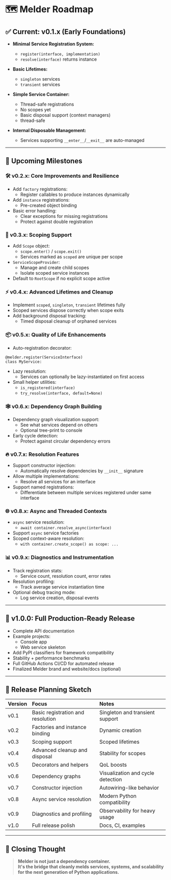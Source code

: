 # 🗺️ Melder Roadmap

## ✅ Current: v0.1.x (Early Foundations)

- **Minimal Service Registration System:**
  - `register(interface, implementation)`
  - `resolve(interface)` returns instance

- **Basic Lifetimes:**
  - `singleton` services
  - `transient` services

- **Simple Service Container:**
  - Thread-safe registrations
  - No scopes yet
  - Basic disposal support (context managers)
  - thread-safe

- **Internal Disposable Management:**
  - Services supporting `__enter__`/`__exit__` are auto-managed

---

## 🚧 Upcoming Milestones

### 🛠 v0.2.x: Core Improvements and Resilience

- Add `factory` registrations:
  - Register callables to produce instances dynamically
- Add `instance` registrations:
  - Pre-created object binding
- Basic error handling:
  - Clear exceptions for missing registrations
  - Protect against double registration

### 🧠 v0.3.x: Scoping Support

- Add `Scope` object:
  - `scope.enter()` / `scope.exit()`
  - Services marked as `scoped` are unique per scope
- `ServiceScopeProvider`:
  - Manage and create child scopes
  - Isolate scoped service instances
- Default to `RootScope` if no explicit scope active

### ⚡ v0.4.x: Advanced Lifetimes and Cleanup

- Implement `scoped`, `singleton`, `transient` lifetimes fully
- Scoped services dispose correctly when scope exits
- Add background disposal tracking:
  - Timed disposal cleanup of orphaned services

### 📦 v0.5.x: Quality of Life Enhancements

- Auto-registration decorator:

```bash>
@melder.register(ServiceInterface)
class MyService:
```

- Lazy resolution:
  - Services can optionally be lazy-instantiated on first access
- Small helper utilities:
  - `is_registered(interface)`
  - `try_resolve(interface, default=None)`

### 🕸️ v0.6.x: Dependency Graph Building

- Dependency graph visualization support:
  - See what services depend on others
  - Optional tree-print to console
- Early cycle detection:
  - Protect against circular dependency errors

### 🔥 v0.7.x: Resolution Features

- Support constructor injection:
  - Automatically resolve dependencies by `__init__` signature
- Allow multiple implementations:
  - Resolve all services for an interface
- Support named registrations:
  - Differentiate between multiple services registered under same interface

### 🌐 v0.8.x: Async and Threaded Contexts

- `async` service resolution:
  - `await container.resolve_async(interface)`
- Support `async` service factories
- Scoped context-aware resolution:
  - `with container.create_scope() as scope: ...`

### 📊 v0.9.x: Diagnostics and Instrumentation

- Track registration stats:
  - Service count, resolution count, error rates
- Resolution profiling:
  - Track average service instantiation time
- Optional debug tracing mode:
  - Log service creation, disposal events

---

## 🚀 v1.0.0: Full Production-Ready Release

- Complete API documentation
- Example projects:
  - Console app
  - Web service skeleton
- Add PyPI classifiers for framework compatibility
- Stability + performance benchmarks
- Full GitHub Actions CI/CD for automated release
- Finalized Melder brand and website/docs (optional)

---

## 📅 Release Planning Sketch

| Version | Focus | Notes |
|:---|:---|:---|
| v0.1 | Basic registration and resolution | Singleton and transient support |
| v0.2 | Factories and instance binding | Dynamic creation |
| v0.3 | Scoping support | Scoped lifetimes |
| v0.4 | Advanced cleanup and disposal | Stability for scopes |
| v0.5 | Decorators and helpers | QoL boosts |
| v0.6 | Dependency graphs | Visualization and cycle detection |
| v0.7 | Constructor injection | Autowiring-like behavior |
| v0.8 | Async service resolution | Modern Python compatibility |
| v0.9 | Diagnostics and profiling | Observability for heavy usage |
| v1.0 | Full release polish | Docs, CI, examples |

---

## 📣 Closing Thought

> **Melder is not just a dependency container.  
> It's the bridge that cleanly melds services, systems, and scalability for the next generation of Python applications.**
